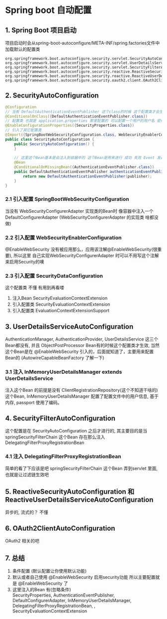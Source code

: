 # Spring boot 自动配置
## 1. Spring Boot 项目启动
项目启动时会从spring-boot-autoconfigure/META-INF/spring.factories文件中加载默认的配置类
```factories
org.springframework.boot.autoconfigure.security.servlet.SecurityAutoConfiguration,\
org.springframework.boot.autoconfigure.security.servlet.UserDetailsServiceAutoConfiguration,\
org.springframework.boot.autoconfigure.security.servlet.SecurityFilterAutoConfiguration,\
org.springframework.boot.autoconfigure.security.reactive.ReactiveSecurityAutoConfiguration,\
org.springframework.boot.autoconfigure.security.reactive.ReactiveUserDetailsServiceAutoConfiguration,\
org.springframework.boot.autoconfigure.security.oauth2.client.OAuth2ClientAutoConfiguration,\
```
## 2. SecurityAutoConfiguration
```java
@Configuration
// 当有 DefaultAuthenticationEventPublisher 这个class的时候 这个配置类才会生效, 所以当项目依赖了spring-security-core时自动配置生效了。
@ConditionalOnClass({DefaultAuthenticationEventPublisher.class})
// 配置类 也就是 application.properties 那里配置的 可以配置一个用户的用户名 密码 和角色 只能配置一个用户
@EnableConfigurationProperties({SecurityProperties.class})
// 引入了其它配置类
@Import({SpringBootWebSecurityConfiguration.class, WebSecurityEnablerConfiguration.class, SecurityDataConfiguration.class})
public class SecurityAutoConfiguration {
    public SecurityAutoConfiguration() {
    }
    
    // 这里这个Bean基本是会注入到容器中的 这个Bean是用来进行 成功 失败 Event 发送事件的
    @Bean
    @ConditionalOnMissingBean({AuthenticationEventPublisher.class})
    public DefaultAuthenticationEventPublisher authenticationEventPublisher(ApplicationEventPublisher publisher) {
        return new DefaultAuthenticationEventPublisher(publisher);
    }
}
```
### 2.1 引入配置 SpringBootWebSecurityConfiguration 
当没有 WebSecurityConfigurerAdapter 实现类的Bean时 像容器中注入一个 DefaultConfigurerAdapter (WebSecurityConfigurerAdapter 的实现类 啥都没做)

### 2.2 引入配置 WebSecurityEnablerConfiguration
@EnableWebSecurity 没有被应用那么，应用该注解@EnableWebSecurity(很重要), 所以这里 自己实现WebSecurityConfigurerAdapter 时可以不用写这个注解来启用Security的噢

### 2.3 引入配置 SecurityDataConfiguration
这个配置类 不懂 有用到再看喽  
1. 注入Bean SecurityEvaluationContextExtension  
2. 引入配置类 SecurityEvaluationContextExtension  
3. 引入配置类 EvaluationContextExtensionSupport  

## 3. UserDetailsServiceAutoConfiguration
AuthenticationManager, AuthenticationProvider, UserDetailsService 这三个Bean都没有, 并且
ObjectPostProcessor Bean有的时候这个配置类才生效, 当然这个Bean是在 @EnableWebSecurity 引入的，后面就知道了，主要用来配置Bean的 (AutowireCapableBeanFactory 了解一下)

### 3.1 注入 InMemoryUserDetailsManager extends UserDetailsService
注入这个Bean 的前提是没有 ClientRegistrationRepository(这个不知道干啥的) 这个Bean, InMemoryUserDetailsManager 配置了配置文件中的用户信息, 基于内存, passport 使用了编码。

## 4. SecurityFilterAutoConfiguration
这个配置是在 SecurityAutoConfiguration 之后才进行的, 其主要目的是当 springSecurityFilterChain 这个Bean 存在那么注入 DelegatingFilterProxyRegistrationBean
### 4.1 注入 DelegatingFilterProxyRegistrationBean
简单的看了下应该是吧 springSecurityFilterChain 这个Bean 弄到servlet 里面, 也就是让过滤链生效吧

## 5. ReactiveSecurityAutoConfiguration 和 ReactiveUserDetailsServiceAutoConfiguration
异步的, 流式的？ 不懂

## 6. OAuth2ClientAutoConfiguration
OAuth2 相关的吧

## 7. 总结
1. 条件配置 (默认配置让你使用默认功能)  
2. 默认或者自己使用 @EnableWebSecurity 启用security功能 所以主要配置就是 @EnableWebSecurity 了  
3. 这里注入的Bean 有(忽略条件)  
SecurityProperties, AuthenticationEventPublisher, DefaultConfigurerAdapter, InMemoryUserDetailsManager, DelegatingFilterProxyRegistrationBean, , SecurityEvaluationContextExtension

